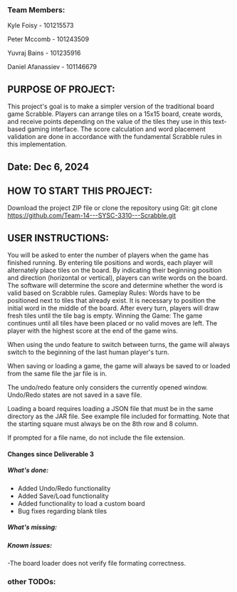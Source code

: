 ### Team Members:
Kyle Foisy -   101215573

Peter Mccomb - 101243509

Yuvraj Bains - 101235916

Daniel Afanassiev - 101146679
## PURPOSE OF PROJECT:
This project's goal is to make a simpler version of the traditional board game Scrabble. Players can arrange tiles on a 15x15 board, create words, and receive points depending on the value of the tiles they use in this text-based gaming interface. The score calculation and word placement validation are done in accordance with the fundamental Scrabble rules in this implementation.

## Date: Dec 6, 2024

## HOW TO START THIS PROJECT:
Download the project ZIP file or clone the repository using Git: git clone https://github.com/Team-14---SYSC-3310---Scrabble.git

## USER INSTRUCTIONS:
You will be asked to enter the number of players when the game has finished running. By entering tile positions and words, each player will alternately place tiles on the board. By indicating their beginning position and direction (horizontal or vertical), players can write words on the board. The software will determine the score and determine whether the word is valid based on Scrabble rules. Gameplay Rules: Words have to be positioned next to tiles that already exist. It is necessary to position the initial word in the middle of the board. After every turn, players will draw fresh tiles until the tile bag is empty. Winning the Game: The game continues until all tiles have been placed or no valid moves are left. The player with the highest score at the end of the game wins.

When using the undo feature to switch between turns, the game will always switch to the beginning of the last human player's turn.

When saving or loading a game, the game will always be saved to or loaded from the same file the jar file is in.

The undo/redo feature only considers the currently opened window. Undo/Redo states are not saved in a save file.

Loading a board requires loading a JSON file that must be in the same directory as the JAR file. See example file included for formatting. Note that the starting square must always be on the 8th row and 8 column. 

If prompted for a file name, do not include the file extension.

#### Changes since Deliverable 3
##### What's done:
- Added Undo/Redo functionality
- Added Save/Load functionality
- Added functionality to load a custom board
- Bug fixes regarding blank tiles

##### What's missing:

##### Known issues:
-The board loader does not verify file formating correctness.

### other TODOs:

